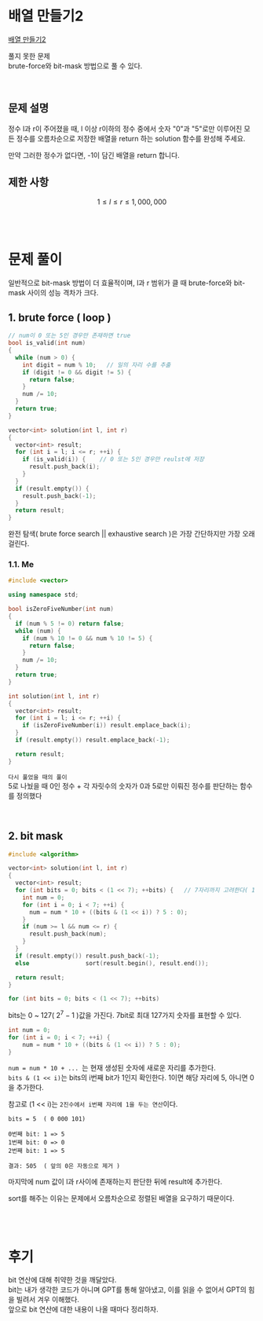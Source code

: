 # 배열 만들기2
[배열 만들기2](https://school.programmers.co.kr/learn/courses/30/lessons/181921)

풀지 못한 문제 <br>
brute-force와 bit-mask 방법으로 풀 수 있다.<br>

<br>

## 문제 설명
정수 l과 r이 주어졌을 때, l 이상 r이하의 정수 중에서 숫자 "0"과 "5"로만 이루어진 모든 정수를 오름차순으로 저장한 배열을 return 하는 solution 함수를 완성해 주세요.<br>

만약 그러한 정수가 없다면, -1이 담긴 배열을 return 합니다.<br>

## 제한 사항
$$1 ≤ l ≤ r ≤ 1,000,000$$

<br><br>

# 문제 풀이
일반적으로 bit-mask 방법이 더 효율적이며, l과 r 범위가 클 때 brute-force와 bit-mask 사이의 성능 격차가 크다. <br>

## 1. brute force ( loop )
```cpp
// num이 0 또는 5인 경우만 존재하면 true
bool is_valid(int num)
{
  while (num > 0) {
    int digit = num % 10;   // 일의 자리 수를 추출
    if (digit != 0 && digit != 5) {
      return false;
    }
    num /= 10;
  }
  return true;
}

vector<int> solution(int l, int r)
{
  vector<int> result;
  for (int i = l; i <= r; ++i) {
    if (is_valid(i)) {    // 0 또는 5인 경우만 reulst에 저장
      result.push_back(i);
    }
  }
  if (result.empty()) {
    result.push_back(-1);
  }
  return result;
}
```
완전 탐색( brute force search || exhaustive search )은 가장 간단하지만 가장 오래 걸린다.

### 1.1. Me
```cpp
#include <vector>

using namespace std;

bool isZeroFiveNumber(int num)
{
  if (num % 5 != 0) return false;
  while (num) {
    if (num % 10 != 0 && num % 10 != 5) {
      return false;
    }
    num /= 10;
  }
  return true;
}

int solution(int l, int r) 
{
  vector<int> result;
  for (int i = l; i <= r; ++i) {
    if (isZeroFiveNumber(i)) result.emplace_back(i);
  }
  if (result.empty()) result.emplace_back(-1);

  return result;
}
```
`다시 풀었을 때의 풀이`<br>
5로 나눴을 때 0인 정수 + 각 자릿수의 숫자가 0과 5로만 이뤄진 정수를 판단하는 함수를 정의했다<br>

<br>

## 2. bit mask
```cpp
#include <algorithm>

vector<int> solution(int l, int r)
{
  vector<int> result;
  for (int bits = 0; bits < (1 << 7); ++bits) {   // 7자리까지 고려한다( 1 <= l, r <= 1'000'000 )
    int num = 0;
    for (int i = 0; i < 7; ++i) {
      num = num * 10 + ((bits & (1 << i)) ? 5 : 0);
    }
    if (num >= l && num <= r) {
      result.push_back(num);
    }
  }
  if (result.empty()) result.push_back(-1);
  else                sort(result.begin(), result.end());

  return result;
}
```

```cpp
for (int bits = 0; bits < (1 << 7); ++bits)
```
bits는 0 ~ 127( $2^7 - 1$ )값을 가진다. 7bit로 최대 127가지 숫자를 표현할 수 있다. <br>
```cpp
int num = 0;
for (int i = 0; i < 7; ++i) {
    num = num * 10 + ((bits & (1 << i)) ? 5 : 0);
}
```
`num = num * 10 + ... `는 현재 생성된 숫자에 새로운 자리를 추가한다.<br>
`bits & (1 << i)`는 bits의 i번째 bit가 1인지 확인한다. 1이면 해당 자리에 5, 아니면 0을 추가한다.<br>

참고로 (1 << i)는 `2진수에서 i번째 자리에 1을 두는 연산`이다.

```
bits = 5  ( 0 000 101)

0번째 bit: 1 => 5
1번째 bit: 0 => 0
2번째 bit: 1 => 5

결과: 505  ( 앞의 0은 자동으로 제거 )
```

마지막에 num 값이 l과 r사이에 존재하는지 판단한 뒤에 result에 추가한다.<br>

sort를 해주는 이유는 문제에서 오름차순으로 정렬된 배열을 요구하기 때문이다. <br>

<br><br>

# 후기
bit 연산에 대해 취약한 것을 깨달았다. <br>
bit는 내가 생각한 코드가 아니며 GPT를 통해 알아냈고, 이를 읽을 수 없어서 GPT의 힘을 빌려서 겨우 이해했다.<br>
앞으로 bit 연산에 대한 내용이 나올 때마다 정리하자.
